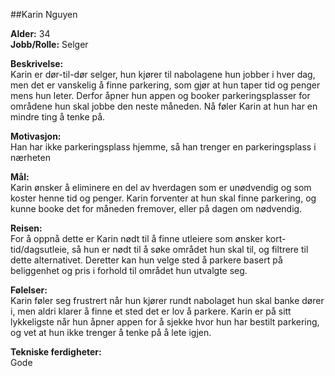 ##Karin Nguyen


**Alder:** 34\
**Jobb/Rolle:** Selger

**Beskrivelse:**\
Karin er dør-til-dør selger, hun kjører til nabolagene hun jobber i hver dag,
men det er vanskelig å finne parkering, som gjør at hun taper tid og penger mens hun leter.
Derfor åpner hun appen og booker parkeringsplasser for områdene hun skal jobbe den neste måneden.
Nå føler Karin at hun har en mindre ting å tenke på.

**Motivasjon:**\
Han har ikke parkeringsplass hjemme, så han trenger en parkeringsplass i nærheten

**Mål:**\
Karin ønsker å eliminere en del av hverdagen som er unødvendig og som koster henne tid og penger.
Karin forventer at hun skal finne parkering, og kunne booke det for måneden fremover,
eller på dagen om nødvendig.

**Reisen:**\
For å oppnå dette er Karin nødt til å finne utleiere som ønsker kort-tid/dagsutleie, så hun er nødt
til å søke området hun skal til, og filtrere til dette alternativet. Deretter kan hun velge sted å
parkere basert på beliggenhet og pris i forhold til området hun utvalgte seg.

**Følelser:**\
Karin føler seg frustrert når hun kjører rundt nabolaget hun skal banke dører i, men aldri
klarer å finne et sted det er lov å parkere. Karin er på sitt lykkeligste når hun 
åpner appen for å sjekke hvor hun har bestilt parkering, og vet at hun ikke trenger 
å tenke på å lete igjen.

**Tekniske ferdigheter:**\
Gode